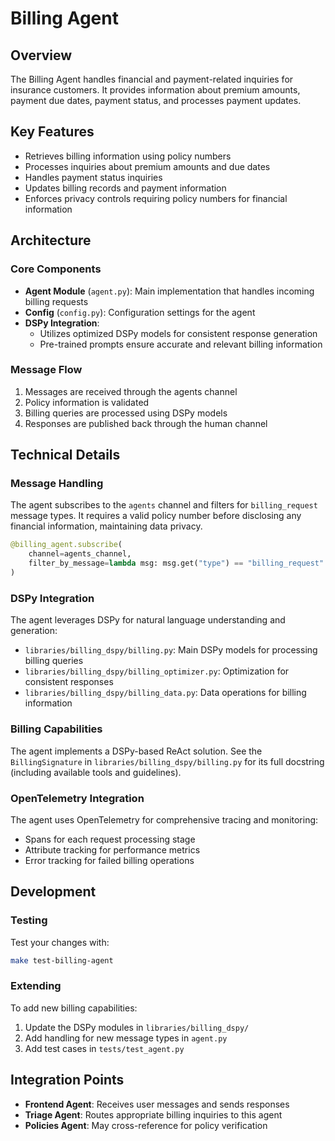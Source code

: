 # Billing Agent

## Overview

The Billing Agent handles financial and payment-related inquiries for insurance customers. It provides information about premium amounts, payment due dates, payment status, and processes payment updates.

## Key Features

- Retrieves billing information using policy numbers
- Processes inquiries about premium amounts and due dates
- Handles payment status inquiries 
- Updates billing records and payment information
- Enforces privacy controls requiring policy numbers for financial information

## Architecture

### Core Components

- **Agent Module** (`agent.py`): Main implementation that handles incoming billing requests
- **Config** (`config.py`): Configuration settings for the agent
- **DSPy Integration**: 
  - Utilizes optimized DSPy models for consistent response generation
  - Pre-trained prompts ensure accurate and relevant billing information

### Message Flow

1. Messages are received through the agents channel
2. Policy information is validated
3. Billing queries are processed using DSPy models
4. Responses are published back through the human channel

## Technical Details

### Message Handling

The agent subscribes to the `agents` channel and filters for `billing_request` message types. It requires a valid policy number before disclosing any financial information, maintaining data privacy.

```python
@billing_agent.subscribe(
    channel=agents_channel, 
    filter_by_message=lambda msg: msg.get("type") == "billing_request"
)
```

### DSPy Integration

The agent leverages DSPy for natural language understanding and generation:

  - `libraries/billing_dspy/billing.py`: Main DSPy models for processing billing queries
  - `libraries/billing_dspy/billing_optimizer.py`: Optimization for consistent responses
  - `libraries/billing_dspy/billing_data.py`: Data operations for billing information

### Billing Capabilities

The agent implements a DSPy-based ReAct solution.  See the `BillingSignature` in
`libraries/billing_dspy/billing.py` for its full docstring (including available
tools and guidelines).

### OpenTelemetry Integration

The agent uses OpenTelemetry for comprehensive tracing and monitoring:

- Spans for each request processing stage
- Attribute tracking for performance metrics
- Error tracking for failed billing operations

## Development

### Testing

Test your changes with:

```bash
make test-billing-agent
```

### Extending

To add new billing capabilities:

1. Update the DSPy modules in `libraries/billing_dspy/`
2. Add handling for new message types in `agent.py`
3. Add test cases in `tests/test_agent.py`

## Integration Points

- **Frontend Agent**: Receives user messages and sends responses
- **Triage Agent**: Routes appropriate billing inquiries to this agent
- **Policies Agent**: May cross-reference for policy verification